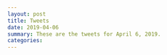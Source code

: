 ```yaml
---
layout: post
title: Tweets
date: 2019-04-06
summary: These are the tweets for April 6, 2019.
categories:
---
```


